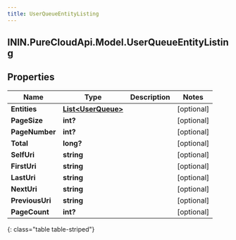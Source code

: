 ```yaml
---
title: UserQueueEntityListing
---
```

## ININ.PureCloudApi.Model.UserQueueEntityListing

## Properties

|Name | Type | Description | Notes|
|------------ | ------------- | ------------- | -------------|
| **Entities** | [**List&lt;UserQueue&gt;**](UserQueue.html) |  | [optional] |
| **PageSize** | **int?** |  | [optional] |
| **PageNumber** | **int?** |  | [optional] |
| **Total** | **long?** |  | [optional] |
| **SelfUri** | **string** |  | [optional] |
| **FirstUri** | **string** |  | [optional] |
| **LastUri** | **string** |  | [optional] |
| **NextUri** | **string** |  | [optional] |
| **PreviousUri** | **string** |  | [optional] |
| **PageCount** | **int?** |  | [optional] |
{: class="table table-striped"}


